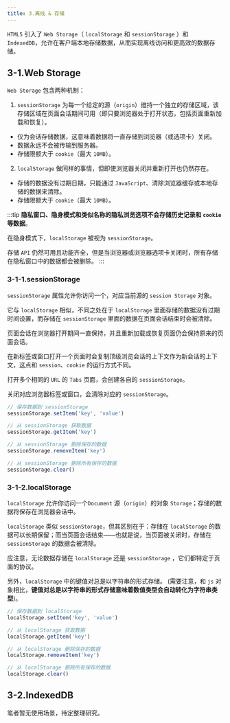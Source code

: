 ```yaml
---
title: 3.离线 & 存储
---
```


`HTML5` 引入了 `Web Storage`（ `localStorage` 和 `sessionStorage` ）和 `IndexedDB`，允许在客户端本地存储数据，从而实现离线访问和更高效的数据存储。

## 3-1.Web Storage

`Web Storage` 包含两种机制：

1. `sessionStorage` 为每一个给定的源（`origin`）维持一个独立的存储区域，该存储区域在页面会话期间可用（即只要浏览器处于打开状态，包括页面重新加载和恢复）。
  - 仅为会话存储数据，这意味着数据将一直存储到浏览器（或选项卡）关闭。
  - 数据永远不会被传输到服务器。
  - 存储限额大于 `cookie`（最大 `10MB`）。

2. `localStorage` 做同样的事情，但即使浏览器关闭并重新打开也仍然存在。
  - 存储的数据没有过期日期，只能通过 `JavaScript`、清除浏览器缓存或本地存储的数据来清除。
  - 存储限额大于 `cookie`（最大 `10MB`）。

:::tip
**隐私窗口、隐身模式和类似名称的隐私浏览选项不会存储历史记录和 `cookie` 等数据**。

在隐身模式下，`localStorage` 被视为 `sessionStorage`。

存储 `API` 仍然可用且功能齐全，但是当浏览器或浏览器选项卡关闭时，所有存储在隐私窗口中的数据都会被删除。
:::

### 3-1-1.sessionStorage

`sessionStorage` 属性允许你访问一个，对应当前源的 `session Storage` 对象。

它与 `localStorage` 相似，不同之处在于 `localStorage` 里面存储的数据没有过期时间设置，而存储在 `sessionStorage` 里面的数据在页面会话结束时会被清除。

页面会话在浏览器打开期间一直保持，并且重新加载或恢复页面仍会保持原来的页面会话。

在新标签或窗口打开一个页面时会复制顶级浏览会话的上下文作为新会话的上下文，这点和 `session`、`cookie` 的运行方式不同。

打开多个相同的 `URL` 的 `Tabs` 页面，会创建各自的 `sessionStorage`。

关闭对应浏览器标签或窗口，会清除对应的 `sessionStorage`。

```js
// 保存数据到 sessionStorage
sessionStorage.setItem('key', 'value')

// 从 sessionStorage 获取数据
sessionStorage.getItem('key')

// 从 sessionStorage 删除保存的数据
sessionStorage.removeItem('key')

// 从 sessionStorage 删除所有保存的数据
sessionStorage.clear()
```

### 3-1-2.localStorage

`localStorage` 允许你访问一个`Document` 源（`origin`）的对象 `Storage`；存储的数据将保存在浏览器会话中。

`localStorage` 类似 `sessionStorage`，但其区别在于：存储在 `localStorage` 的数据可以长期保留；而当页面会话结束——也就是说，当页面被关闭时，存储在 `sessionStorage` 的数据会被清除。

应注意，无论数据存储在 `localStorage` 还是 `sessionStorage` ，它们都特定于页面的协议。

另外，`localStorage` 中的键值对总是以字符串的形式存储。 (需要注意，和 `js` 对象相比，**键值对总是以字符串的形式存储意味着数值类型会自动转化为字符串类型**)。

```js
// 保存数据到 localStorage
localStorage.setItem('key', 'value')

// 从 localStorage 获取数据
localStorage.getItem('key')

// 从 localStorage 删除保存的数据
localStorage.removeItem('key')

// 从 localStorage 删除所有保存的数据
localStorage.clear()
```

## 3-2.IndexedDB

笔者暂无使用场景，待定整理研究。
